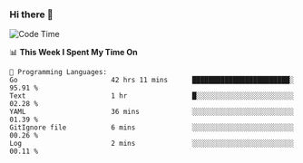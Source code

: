### Hi there 👋

<!--
**CrazyCollin/crazycollin** is a ✨ _special_ ✨ repository because its `README.md` (this file) appears on your GitHub profile.

Here are some ideas to get you started:

- 🔭 I’m currently working on ...
- 🌱 I’m currently learning ...
- 👯 I’m looking to collaborate on ...
- 🤔 I’m looking for help with ...
- 💬 Ask me about ...
- 📫 How to reach me: ...
- 😄 Pronouns: ...
- ⚡ Fun fact: ...
-->

<!--START_SECTION:waka-->
![Code Time](http://img.shields.io/badge/Code%20Time-1%2C676%20hrs%2045%20mins-blue)

📊 **This Week I Spent My Time On** 

```text
💬 Programming Languages: 
Go                       42 hrs 11 mins      ████████████████████████░   95.91 % 
Text                     1 hr                █░░░░░░░░░░░░░░░░░░░░░░░░   02.28 % 
YAML                     36 mins             ░░░░░░░░░░░░░░░░░░░░░░░░░   01.39 % 
GitIgnore file           6 mins              ░░░░░░░░░░░░░░░░░░░░░░░░░   00.26 % 
Log                      2 mins              ░░░░░░░░░░░░░░░░░░░░░░░░░   00.11 % 
```


<!--END_SECTION:waka-->
